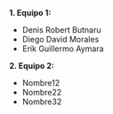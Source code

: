 **1. Equipo 1:**
* Denis Robert Butnaru
* Diego David Morales
* Erik Guillermo Aymara
  
**2. Equipo 2:**
* Nombre12
* Nombre22
* Nombre32
